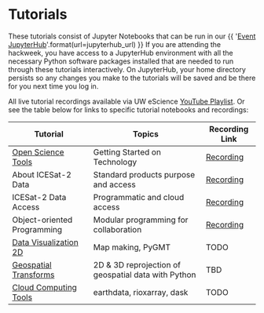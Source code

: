 # Tutorials

These tutorials consist of Jupyter Notebooks that can be run in our
{{ '[Event JupyterHub]({url})'.format(url=jupyterhub_url) }}
If you are attending the hackweek, you have access to a JupyterHub environment
with all the necessary Python software packages installed that are needed to run
through these tutorials interactively. On JupyterHub, your home directory persists
so any changes you make to the tutorials will be saved and be there for you next
time you log in.

All live tutorial recordings available via UW eScience [YouTube Playlist](https://www.youtube.com/c/UWeScienceInstitute/playlists). Or see the table below for links to specific tutorial notebooks and recordings:


| Tutorial | Topics | Recording Link |
| -  | - | - |
| [Open Science Tools](./jupyter.md) | Getting Started on Technology | [Recording](https://www.youtube.com/watch?v=mFaM41fRRcY) |
| About ICESat-2 Data | Standard products purpose and access |  [Recording](https://youtu.be/pL9psogF_LQ) |
| ICESat-2 Data Access | Programmatic and cloud access | [Recording](https://youtu.be/UpXGZLlO76w) |
| Object-oriented Programming | Modular programming for collaboration | [Recording](https://youtu.be/dhLkCX0OWYs) |
| [Data Visualization 2D](./DataVisualization/dataviz2d.py) | Map making, PyGMT | TODO |
| [Geospatial Transforms](./geospatial/geospatial-intro.ipynb) | 2D & 3D reprojection of geospatial data with Python |  TBD |
| [Cloud Computing Tools](./cloud-computing/cloud-computing-tutorial.ipynb) | earthdata, rioxarray, dask |  TODO |
